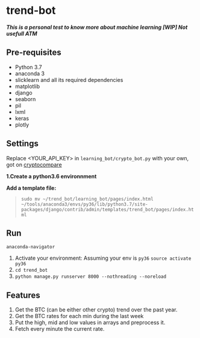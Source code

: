 # trend-bot

***This is a personal test to know more about machine learning 
[WIP] Not usefull ATM***

## Pre-requisites

- Python 3.7
- anaconda 3
- slicklearn and all its required dependencies
- matplotlib
- django
- seaborn
- pil
- lxml
- keras
- plotly

## Settings

Replace <YOUR_API_KEY> in `learning_bot/crypto_bot.py` with your own, got on [cryptocompare](https://min-api.cryptocompare.com)

**1.Create a python3.6 environnment**

**Add a template file:**
>`sudo mv ~/trend_bot/learning_bot/pages/index.html ~/tools/anaconda3/envs/py36/lib/python3.7/site-packages/django/contrib/admin/templates/trend_bot/pages/index.html
`

## Run

`anaconda-navigator`

1. Activate your environment:
Assuming your env is `py36` `source activate py36`
2. `cd trend_bot` 
3. `python manage.py runserver 8000 --nothreading --noreload`

## Features

1. Get the BTC (can be either other crypto) trend over the past year.
2. Get the BTC rates for each min during the last week
3. Put the high, mid and low values in arrays and preprocess it.
4. Fetch every minute the current rate.
